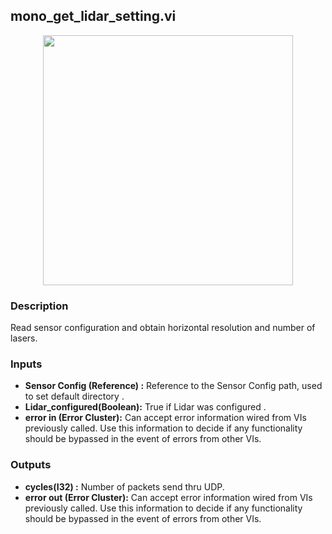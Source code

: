 ## mono_get_lidar_setting.vi
<p align="center">
<img src="https://github.com/monoDriveIO/client/blob/master/WikiPhotos/LV_client/utilities/mono__get__lidar__settingsc.png" 
width="400"  />
</p>

### Description 
Read sensor configuration and obtain horizontal resolution and number of lasers.

### Inputs

- **Sensor Config (Reference) :** Reference to the Sensor Config path, used to set default directory .
- **Lidar_configured(Boolean):** True if Lidar was configured .
- **error in (Error Cluster):** Can accept error information wired from VIs previously called. Use this information to decide if any functionality should be bypassed in the event of errors from other VIs.


### Outputs

- **cycles(I32) :** Number of packets send thru UDP.
- **error out (Error Cluster):** Can accept error information wired from VIs previously called. Use this information to decide if any functionality should be bypassed in the event of errors from other VIs.
